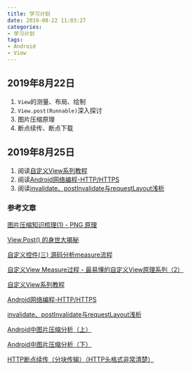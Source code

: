 ```yaml
---
title: 学习计划
date: 2019-08-22 11:03:27
categories:
- 学习计划
tags:
- Android
- View
---
```


## 2019年8月22日

1. `View`的测量、布局、绘制
2. `View.post(Runnable)`深入探讨
3. 图片压缩原理
4. 断点续传、断点下载

## 2019年8月25日

1. 阅读[自定义View系列教程](https://blog.csdn.net/lfdfhl/article/details/51671038)
2. 阅读[Android网络编程-HTTP/HTTPS](https://juejin.im/post/5d5e5cd8f265da03cc08c1e1)
3. 阅读[invalidate、postInvalidate与requestLayout浅析](https://juejin.im/post/5d53ddd6f265da03d15549b8)


### 参考文章

[图片压缩知识梳理(1) - PNG 原理](https://www.jianshu.com/p/5ad19825a3d0)

[View.Post() 的身世大揭秘](https://www.jianshu.com/p/5d0a1879fd6f)

[自定义控件(三) 源码分析measure流程](https://juejin.im/post/5a321eeb6fb9a0452405d966)

[自定义View Measure过程 - 最易懂的自定义View原理系列（2）](https://www.jianshu.com/p/1dab927b2f36)

[自定义View系列教程](https://blog.csdn.net/lfdfhl/article/details/51671038)

[Android网络编程-HTTP/HTTPS](https://juejin.im/post/5d5e5cd8f265da03cc08c1e1)

[invalidate、postInvalidate与requestLayout浅析](https://juejin.im/post/5d53ddd6f265da03d15549b8)

[Android中图片压缩分析（上）](https://mp.weixin.qq.com/s/QZ-XTsO7WnNvpnbr3DWQmg)

[Android中图片压缩分析（下）](https://mp.weixin.qq.com/s/H9Tz1n4O2-Aawgu7p-XL5w)

[HTTP断点续传（分块传输）（HTTP头格式非常清楚）](https://www.cnblogs.com/findumars/p/5745345.html)

